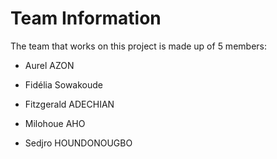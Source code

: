 # Team Information

The team that works on this project is made up of 5 members:

- Aurel AZON

- Fidélia Sowakoude

- Fitzgerald ADECHIAN

- Milohoue AHO

- Sedjro HOUNDONOUGBO
